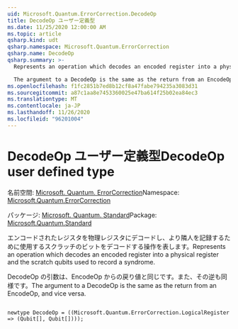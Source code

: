 ```yaml
---
uid: Microsoft.Quantum.ErrorCorrection.DecodeOp
title: DecodeOp ユーザー定義型
ms.date: 11/25/2020 12:00:00 AM
ms.topic: article
qsharp.kind: udt
qsharp.namespace: Microsoft.Quantum.ErrorCorrection
qsharp.name: DecodeOp
qsharp.summary: >-
  Represents an operation which decodes an encoded register into a physical register and the scratch qubits used to record a syndrome.

  The argument to a DecodeOp is the same as the return from an EncodeOp, and vice versa.
ms.openlocfilehash: f1fc2851b7ed8b12cf8a47fabe794235a3083d31
ms.sourcegitcommit: a87c1aa8e7453360025e47ba614f25b02ea84ec3
ms.translationtype: MT
ms.contentlocale: ja-JP
ms.lasthandoff: 11/26/2020
ms.locfileid: "96201004"
---
```

# <a name="decodeop-user-defined-type"></a><span data-ttu-id="ec0b6-102">DecodeOp ユーザー定義型</span><span class="sxs-lookup"><span data-stu-id="ec0b6-102">DecodeOp user defined type</span></span>

<span data-ttu-id="ec0b6-103">名前空間: [Microsoft. Quantum. ErrorCorrection](xref:Microsoft.Quantum.ErrorCorrection)</span><span class="sxs-lookup"><span data-stu-id="ec0b6-103">Namespace: [Microsoft.Quantum.ErrorCorrection](xref:Microsoft.Quantum.ErrorCorrection)</span></span>

<span data-ttu-id="ec0b6-104">パッケージ: [Microsoft. Quantum. Standard](https://nuget.org/packages/Microsoft.Quantum.Standard)</span><span class="sxs-lookup"><span data-stu-id="ec0b6-104">Package: [Microsoft.Quantum.Standard](https://nuget.org/packages/Microsoft.Quantum.Standard)</span></span>


<span data-ttu-id="ec0b6-105">エンコードされたレジスタを物理レジスタにデコードし、より隣人を記録するために使用するスクラッチのビットをデコードする操作を表します。</span><span class="sxs-lookup"><span data-stu-id="ec0b6-105">Represents an operation which decodes an encoded register into a physical register and the scratch qubits used to record a syndrome.</span></span>

<span data-ttu-id="ec0b6-106">DecodeOp の引数は、EncodeOp からの戻り値と同じです。また、その逆も同様です。</span><span class="sxs-lookup"><span data-stu-id="ec0b6-106">The argument to a DecodeOp is the same as the return from an EncodeOp, and vice versa.</span></span>

```qsharp

newtype DecodeOp = ((Microsoft.Quantum.ErrorCorrection.LogicalRegister => (Qubit[], Qubit[])));
```

